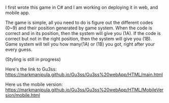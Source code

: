 I first wrote this game in C# and I am working on deploying it in web, and mobile app.

The game is simple, all you need to do is figure out the different codes (0~9) and their position generated by game system. When the code is correct and in its position, then the system will give you (1A). If the code is correct but not in the right position, then the system will give you (1B). Game system will tell you how many(1A) or (1B) you got, right after your every guess.

(Styling is still in progress)

Here's the link to Gu3ss: https://markmanipula.github.io/Gu3ss/Gu3ss%20webApp/HTML/main.html

Here us the mobile version: https://markmanipula.github.io/Gu3ss/Gu3ss%20webApp/HTML/MobileVersion/mobile.html
